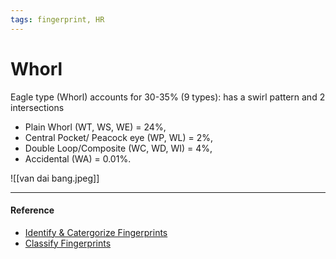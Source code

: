 ```yaml
---
tags: fingerprint, HR
---
```


# Whorl
Eagle type (Whorl) accounts for 30-35% (9 types): has a swirl pattern and 2 intersections
+ Plain Whorl (WT, WS, WE) = 24%,
+ Central Pocket/ Peacock eye (WP, WL) = 2%,
+ Double Loop/Composite (WC, WD, WI) = 4%,
+ Accidental (WA) = 0.01%.

![[van dai bang.jpeg]]

---

#### Reference

- [Identify & Catergorize Fingerprints](https://lindanga.com/nhan-dien-phan-loai-dau-van-tay/)
- [Classify Fingerprints](https://www.youtube.com/watch?v=D-vJ7jylkf8)
